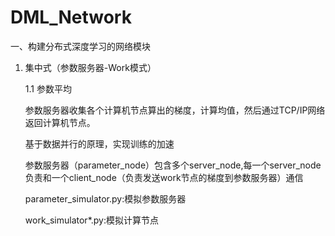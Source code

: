 # DML_Network
一、构建分布式深度学习的网络模块
1. 集中式（参数服务器-Work模式）

    1.1 参数平均
    
    参数服务器收集各个计算机节点算出的梯度，计算均值，然后通过TCP/IP网络返回计算机节点。
    
    基于数据并行的原理，实现训练的加速
    
    参数服务器（parameter_node）包含多个server_node,每一个server_node负责和一个client_node（负责发送work节点的梯度到参数服务器）通信
    
    parameter_simulator.py:模拟参数服务器
    
    work_simulator*.py:模拟计算节点
  
